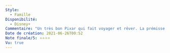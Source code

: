 ```yaml
---
Style:
  - Famille
Disponibilité:
  - Disney+
Commentaire: "Un très bon Pixar qui fait voyager et rêver. La prémisse est simple, classique pour le studio d'animation, mais c'est dans l'exécution qu'on est principalement séduit (en tant que spectateur adulte). "
Date de création: 2021-06-26T00:52
Note finale/5: ⭐⭐⭐⭐
Vu: true
---
```

